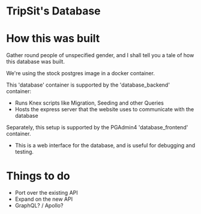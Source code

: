 # TripSit's Database


# How this was built

Gather round people of unspecified gender, and I shall tell you a tale of how this database was built.

We're using the stock postgres image in a docker container.

This 'database' container is supported by the 'database_backend' container:
* Runs Knex scripts like Migration, Seeding and other Queries
* Hosts the express server that the website uses to communicate with the database

Separately, this setup is supported by the PGAdmin4 'database_frontend' container.
* This is a web interface for the database, and is useful for debugging and testing.

# Things to do
* Port over the existing API
* Expand on the new API
* GraphQL? / Apollo?
